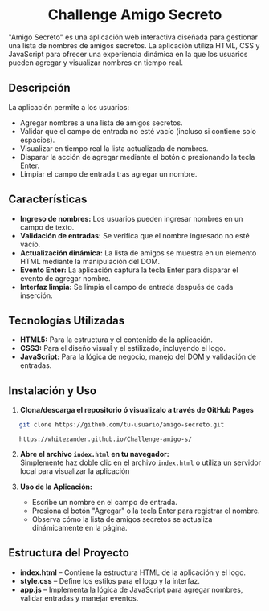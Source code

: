 <h1 align="center"> Challenge Amigo Secreto</h1>

"Amigo Secreto" es una aplicación web interactiva diseñada para gestionar una lista de nombres de amigos secretos. La aplicación utiliza HTML, CSS y JavaScript para ofrecer una experiencia dinámica en la que los usuarios pueden agregar y visualizar nombres en tiempo real.

## Descripción

La aplicación permite a los usuarios:
- Agregar nombres a una lista de amigos secretos.
- Validar que el campo de entrada no esté vacío (incluso si contiene solo espacios).
- Visualizar en tiempo real la lista actualizada de nombres.
- Disparar la acción de agregar mediante el botón o presionando la tecla Enter.
- Limpiar el campo de entrada tras agregar un nombre.

## Características

- **Ingreso de nombres:** Los usuarios pueden ingresar nombres en un campo de texto.
- **Validación de entradas:** Se verifica que el nombre ingresado no esté vacío.
- **Actualización dinámica:** La lista de amigos se muestra en un elemento HTML mediante la manipulación del DOM.
- **Evento Enter:** La aplicación captura la tecla Enter para disparar el evento de agregar nombre.
- **Interfaz limpia:** Se limpia el campo de entrada después de cada inserción.

## Tecnologías Utilizadas

- **HTML5:** Para la estructura y el contenido de la aplicación.
- **CSS3:** Para el diseño visual y el estilizado, incluyendo el logo.
- **JavaScript:** Para la lógica de negocio, manejo del DOM y validación de entradas.

## Instalación y Uso

1. **Clona/descarga el repositorio ó visualizalo a través de GitHub Pages**  

```bash
   git clone https://github.com/tu-usuario/amigo-secreto.git
``` 

``` 
   https://whitezander.github.io/Challenge-amigo-s/
``` 

   
2. **Abre el archivo `index.html` en tu navegador:**  
   Simplemente haz doble clic en el archivo `index.html` o utiliza un servidor local para visualizar la aplicación

3. **Uso de la Aplicación:**  
   - Escribe un nombre en el campo de entrada.
   - Presiona el botón "Agregar" o la tecla Enter para registrar el nombre.
   - Observa cómo la lista de amigos secretos se actualiza dinámicamente en la página.

## Estructura del Proyecto

- **index.html** – Contiene la estructura HTML de la aplicación y el logo.
- **style.css** – Define los estilos para el logo y la interfaz.
- **app.js** – Implementa la lógica de JavaScript para agregar nombres, validar entradas y manejar eventos.
